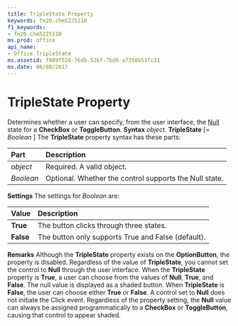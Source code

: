 ```yaml
---
title: TripleState Property
keywords: fm20.chm5225110
f1_keywords:
- fm20.chm5225110
ms.prod: office
api_name:
- Office.TripleState
ms.assetid: f009f524-76db-526f-7bd6-a7358b53fc31
ms.date: 06/08/2017
---
```



# TripleState Property



Determines whether a user can specify, from the user interface, the [Null](vbe-glossary.md) state for a **CheckBox** or **ToggleButton**.
 **Syntax**
 _object_. **TripleState** [= _Boolean_ ]
The  **TripleState** property syntax has these parts:


|**Part**|**Description**|
|:-----|:-----|
| _object_|Required. A valid object.|
| _Boolean_|Optional. Whether the control supports the Null state.|

 **Settings**
The settings for  _Boolean_ are:


|**Value**|**Description**|
|:-----|:-----|
|**True**|The button clicks through three states.|
|**False**|The button only supports True and False (default).|

 **Remarks**
Although the  **TripleState** property exists on the **OptionButton**, the property is disabled. Regardless of the value of **TripleState**, you cannot set the control to **Null** through the user interface.
When the  **TripleState** property is **True**, a user can choose from the values of **Null**, **True**, and **False**. The null value is displayed as a shaded button.
When  **TripleState** is **False**, the user can choose either **True** or **False**.
A control set to  **Null** does not initiate the Click event.
Regardless of the property setting, the  **Null** value can always be assigned programmatically to a **CheckBox** or **ToggleButton**, causing that control to appear shaded.

